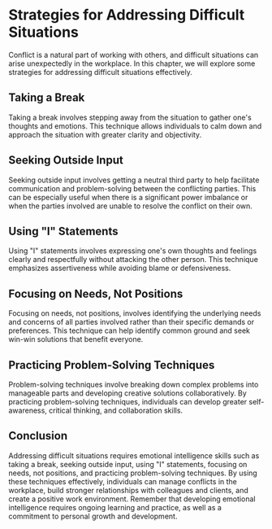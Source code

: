 Strategies for Addressing Difficult Situations
==============================================================================

Conflict is a natural part of working with others, and difficult situations can arise unexpectedly in the workplace. In this chapter, we will explore some strategies for addressing difficult situations effectively.

Taking a Break
--------------

Taking a break involves stepping away from the situation to gather one's thoughts and emotions. This technique allows individuals to calm down and approach the situation with greater clarity and objectivity.

Seeking Outside Input
---------------------

Seeking outside input involves getting a neutral third party to help facilitate communication and problem-solving between the conflicting parties. This can be especially useful when there is a significant power imbalance or when the parties involved are unable to resolve the conflict on their own.

Using "I" Statements
--------------------

Using "I" statements involves expressing one's own thoughts and feelings clearly and respectfully without attacking the other person. This technique emphasizes assertiveness while avoiding blame or defensiveness.

Focusing on Needs, Not Positions
--------------------------------

Focusing on needs, not positions, involves identifying the underlying needs and concerns of all parties involved rather than their specific demands or preferences. This technique can help identify common ground and seek win-win solutions that benefit everyone.

Practicing Problem-Solving Techniques
-------------------------------------

Problem-solving techniques involve breaking down complex problems into manageable parts and developing creative solutions collaboratively. By practicing problem-solving techniques, individuals can develop greater self-awareness, critical thinking, and collaboration skills.

Conclusion
----------

Addressing difficult situations requires emotional intelligence skills such as taking a break, seeking outside input, using "I" statements, focusing on needs, not positions, and practicing problem-solving techniques. By using these techniques effectively, individuals can manage conflicts in the workplace, build stronger relationships with colleagues and clients, and create a positive work environment. Remember that developing emotional intelligence requires ongoing learning and practice, as well as a commitment to personal growth and development.
